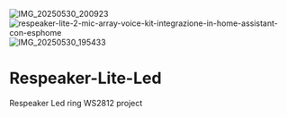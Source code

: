 ![IMG_20250530_200923](https://github.com/user-attachments/assets/183175b0-083a-4f34-9a65-084e69a7e1e1)
![respeaker-lite-2-mic-array-voice-kit-integrazione-in-home-assistant-con-esphome](https://github.com/user-attachments/assets/f1cd66de-a093-415f-956a-3a18081defd3)
![IMG_20250530_195433](https://github.com/user-attachments/assets/88b6e9a7-877b-47dc-8920-cc132849619e)
# Respeaker-Lite-Led
Respeaker Led ring WS2812 project
